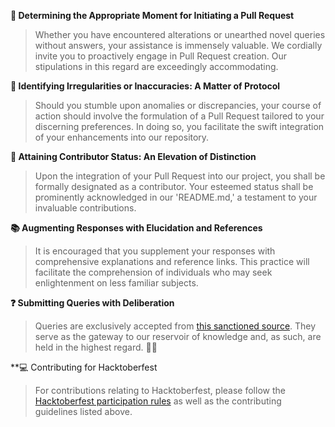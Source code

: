 **🚀 Determining the Appropriate Moment for Initiating a Pull Request**

> Whether you have encountered alterations or unearthed novel queries without answers, your assistance is immensely valuable. We cordially invite you to proactively engage in Pull Request creation. Our stipulations in this regard are exceedingly accommodating.

**🤔 Identifying Irregularities or Inaccuracies: A Matter of Protocol**

> Should you stumble upon anomalies or discrepancies, your course of action should involve the formulation of a Pull Request tailored to your discerning preferences. In doing so, you facilitate the swift integration of your enhancements into our repository.

**🤝 Attaining Contributor Status: An Elevation of Distinction**

> Upon the integration of your Pull Request into our project, you shall be formally designated as a contributor. Your esteemed status shall be prominently acknowledged in our 'README.md,' a testament to your invaluable contributions.

**📚 Augmenting Responses with Elucidation and References**

> It is encouraged that you supplement your responses with comprehensive explanations and reference links. This practice will facilitate the comprehension of individuals who may seek enlightenment on less familiar subjects.

**❓ Submitting Queries with Deliberation**

> Queries are exclusively accepted from [this sanctioned source](https://www.linkedin.com/skill-assessments/hub/quizzes/). They serve as the gateway to our reservoir of knowledge and, as such, are held in the highest regard. 🏰💡

\*\*💻 Contributing for Hacktoberfest

> For contributions relating to Hacktoberfest, please follow the [Hacktoberfest participation rules](https://hacktoberfest.com/participation/) as well as the contributing guidelines listed above.
